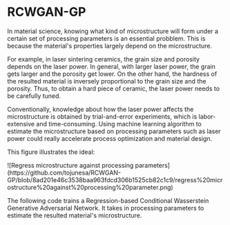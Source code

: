 # RCWGAN-GP

<p>In material science, knowing what kind of microstructure will form under a certain set of processing parameters is an essential probblem. This is because the material's properties largely depend on the microstructure. <p>
<p>For example, in laser sintering ceramics, the grain size and porosity depends on the laser power. In general, with larger laser power, the grain gets larger and the porosity get lower. On the other hand, the hardness of the resulted material is inversely proportional to the grain size and the porosity. Thus, to obtain a hard piece of ceramic, the laser power needs to be carefully tuned.<p>
<p>Conventionally, knowledge about how the laser power affects the microstructure is obtained by trial-and-error experiments, which is labor-extensive and time-consuming. Using machine learning algorithm to estimate the microstructure based on processing parameters such as laser power could really accelerate process optimization and material design.<p>
<p>This figure illustrates the ideal:<p> 
  ![Regress microstructure against processing parameters](https://github.com/tojunesa/RCWGAN-GP/blob/8ad201e46c3538baa963fdcd306b1525cb82c1c9/regress%20microstructure%20against%20processing%20parameter.png)
<p>The following code trains a Regression-based Conditional Wasserstein Generative Adversarial Network. It takes in processing parameters to estimate the resulted material's microstructure.<p>
  
